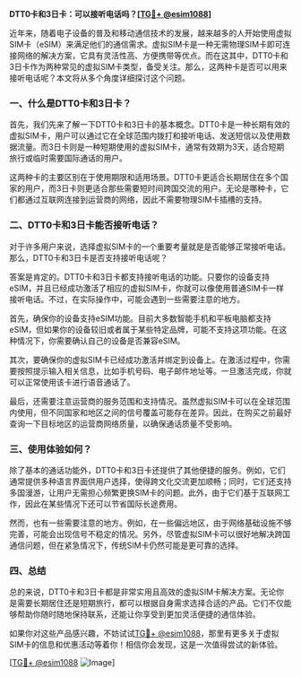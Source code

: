 **DTT0卡和3日卡：可以接听电话吗？[[TG💪+ @esim1088](https://t.me/s/esim1088)]**

近年来，随着电子设备的普及和移动通信技术的发展，越来越多的人开始使用虚拟SIM卡（eSIM）来满足他们的通信需求。虚拟SIM卡是一种无需物理SIM卡即可连接网络的解决方案，它具有灵活性高、方便携带等优点。而在这其中，DTT0卡和3日卡作为两种常见的虚拟SIM卡类型，备受关注。那么，这两种卡是否可以用来接听电话呢？本文将从多个角度详细探讨这个问题。

### 一、什么是DTT0卡和3日卡？

首先，我们先来了解一下DTT0卡和3日卡的基本概念。DTT0卡是一种长期有效的虚拟SIM卡，用户可以通过它在全球范围内拨打和接听电话、发送短信以及使用数据流量。而3日卡则是一种短期使用的虚拟SIM卡，通常有效期为3天，适合短期旅行或临时需要国际通话的用户。

这两种卡的主要区别在于使用期限和适用场景。DTT0卡更适合长期居住在多个国家的用户，而3日卡则更适合那些需要短时间跨国交流的用户。无论是哪种卡，它们都通过互联网连接到运营商的网络，因此不需要物理SIM卡插槽的支持。

### 二、DTT0卡和3日卡能否接听电话？

对于许多用户来说，选择虚拟SIM卡的一个重要考量就是是否能够正常接听电话。那么，DTT0卡和3日卡是否支持接听电话呢？

答案是肯定的。DTT0卡和3日卡都支持接听电话的功能。只要你的设备支持eSIM，并且已经成功激活了相应的虚拟SIM卡，你就可以像使用普通SIM卡一样接听电话。不过，在实际操作中，可能会遇到一些需要注意的地方。

首先，确保你的设备支持eSIM功能。目前大多数智能手机和平板电脑都支持eSIM，但如果你的设备较旧或者属于某些特定品牌，可能不支持这项功能。在这种情况下，你需要确认自己的设备是否兼容eSIM。

其次，要确保你的虚拟SIM卡已经成功激活并绑定到设备上。在激活过程中，你需要按照提示输入相关信息，比如手机号码、电子邮件地址等。一旦激活完成，你就可以正常使用该卡进行语音通话了。

最后，还需要注意运营商的服务范围和支持情况。虽然虚拟SIM卡可以在全球范围内使用，但不同国家和地区之间的信号覆盖可能存在差异。因此，在购买之前最好查询一下目标地区的运营商网络质量，以确保通话质量不受影响。

### 三、使用体验如何？

除了基本的通话功能外，DTT0卡和3日卡还提供了其他便捷的服务。例如，它们通常提供多种语言界面供用户选择，使得跨文化交流更加顺畅；同时，它们还支持多国漫游，让用户无需担心频繁更换SIM卡的问题。此外，由于它们基于互联网工作，因此在某些情况下还可以节省国际长途费用。

然而，也有一些需要注意的地方。例如，在一些偏远地区，由于网络基础设施不够完善，可能会出现信号不稳定的情况。另外，尽管虚拟SIM卡可以很好地解决跨国通信问题，但在紧急情况下，传统SIM卡仍然可能是更可靠的选择。

### 四、总结

总的来说，DTT0卡和3日卡都是非常实用且高效的虚拟SIM卡解决方案。无论你是需要长期居住还是短期旅行，都可以根据自身需求选择合适的产品。它们不仅能够帮助你随时随地保持联系，还能让你享受到更加灵活便捷的通信体验。

如果你对这些产品感兴趣，不妨试试[TG💪+ @esim1088](https://t.me/s/esim1088)，那里有更多关于虚拟SIM卡的信息和优惠活动等着你！相信你会发现，这是一次值得尝试的新体验。

[[TG💪+ @esim1088](https://t.me/s/esim1088) ![Image](https://i.postimg.cc/4NQfJmqS/Snipaste-2025-05-13-00-14-12.png)]